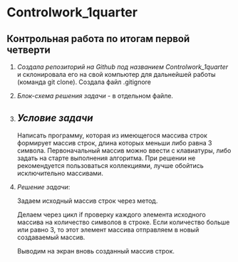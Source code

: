 # Controlwork_1quarter 
## Контрольная работа по итогам первой четверти


1. *Создала репозиторий на Github под названием Controlwork_1quarter* и склонировала его на свой компьютер для дальнейшей работы (команда git clone). Создала файл .gitignore

2. *Блок-схема решения задачи* - в отдельном файле. 

3. ## _Условие задачи_ ##
    Написать программу, которая из имеющегося массива строк формирует массив строк, длина которых меньши либо равна 3 символа. Первоначальный массив можно ввести с клавиатуры, либо задать на старте выполнения алгоритма. При решении не рекомендуется пользоваться коллекциями, лучше обойтись исключительно массивами.

4. *Решение задачи*:

    Задаем исходный массив строк через метод.

    Делаем через цикл if проверку каждого элемента исходного массива на количество символов в строке. Если количество больше или равно 3, то этот элемент массива отправляем в новый создаваемый массив. 

    Выводим на экран вновь созданный массив строк.
